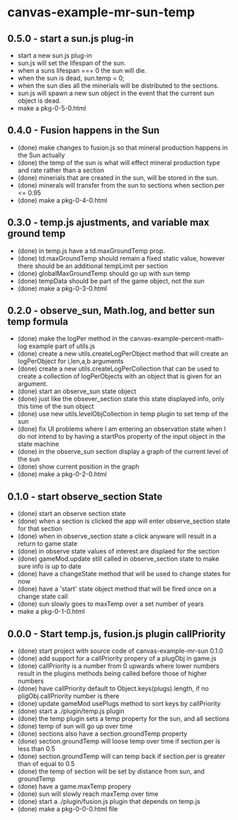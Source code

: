 # canvas-example-mr-sun-temp

## 0.5.0 - start a sun.js plug-in
* start a new sun.js plug-in
* sun.js will set the lifespan of the sun.
* when a suns lifespan === 0 the sun will die.
* when the sun is dead, sun.temp = 0;
* when the sun dies all the minerials will be distributed to the sections.
* sun.js will spawn a new sun object in the event that the current sun object is dead.
* make a pkg-0-5-0.html

## 0.4.0 - Fusion happens in the Sun
* (done) make changes to fusion.js so that mineral production happens in the Sun actually
* (done) the temp of the sun is what will effect mineral production type and rate rather than a section
* (done) minerials that are created in the sun, will be stored in the sun.
* (done) minerals will transfer from the sun to sections when section.per <= 0.95
* (done) make a pkg-0-4-0.html

## 0.3.0 - temp.js ajustments, and variable max ground temp
* (done) in temp.js have a td.maxGroundTemp prop.
* (done) td.maxGroundTemp should remain a fixed static value, however there should be an additional tempLimit per section
* (done) globalMaxGroundTemp should go up with sun temp
* (done) tempData should be part of the game object, not the sun
* (done) make a pkg-0-3-0.html

## 0.2.0 - observe_sun, Math.log, and better sun temp formula
* (done) make the logPer method in the canvas-example-percent-math-log example part of utils.js
* (done) create a new utils.createLogPerObject method that will create an logPerObject for i,len,a,b arguments
* (done) create a new utils.createLogPerCollection that can be used to create a collection of logPerObjects with an object that is given for an argument.
* (done) start an observe_sun state object
* (done) just like the obsever_section state this state displayed info, only this time of the sun object
* (done) use new utils.levelObjCollection in temp plugin to set temp of the sun
* (done) fix UI problems where I am entering an observation state when I do not intend to by having a startPos property of the input object in the state machine
* (done) in the observe_sun section display a graph of the current level of the sun
* (done) show current position in the graph
* (done) make a pkg-0-2-0.html

## 0.1.0 - start observe_section State
* (done) start an observe section state
* (done) when a section is clicked the app will enter observe_section state for that section
* (done) when in observe_section state a click anyware will result in a return to game state
* (done) in observe state values of interest are displaed for the section
* (done) gameMod.update still called in observe_section state to make sure info is up to date
* (done) have a changeState method that will be used to change states for now
* (done) have a 'start' state object method that will be fired once on a change state call
* (done) sun slowly goes to maxTemp over a set number of years
* make a pkg-0-1-0.html

## 0.0.0 - Start temp.js, fusion.js plugin callPriority
* (done) start project with source code of canvas-example-mr-sun 0.1.0
* (done) add support for a callPriority propery of a plugObj in game.js
* (done) callPriority is a number from 0 upwards where lower numbers result in the plugins methods being called before those of higher numbers
* (done) have callPriority default to Object.keys(plugs).length, if no pligObj.callPriority number is there
* (done) update gameMod usePlugs method to sort keys by callPriority
* (done) start a ./plugin/temp.js plugin
* (done) the temp plugin sets a temp property for the sun, and all sections
* (done) temp of sun will go up over time
* (done) sections also have a section.groundTemp property
* (done) section.groundTemp will loose temp over time if section.per is less than 0.5
* (done) section.groundTemp will can temp back if section.per is greater than of equal to 0.5
* (done) the temp of section will be set by distance from sun, and groundTemp
* (done) have a game.maxTemp propery
* (done) sun will slowly reach maxTemp over time
* (done) start a ./plugin/fusion.js plugin that depends on temp.js
* (done) make a pkg-0-0-0.html file